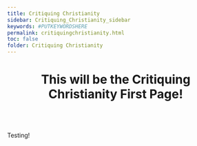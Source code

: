 ```yaml
---
title: Critiquing Christianity
sidebar: Critiquing_Christianity_sidebar
keywords: #PUTKEYWORDSHERE
permalink: critiquingchristianity.html
toc: false
folder: Critiquing Christianity
---
```


# <center> This will be the Critiquing Christianity First Page! </center>
<br>
<br>
<br>
Testing!
